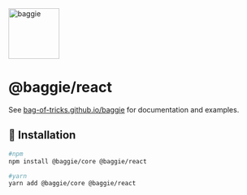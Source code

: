 <img alt="baggie" src="https://github.com/bag-of-tricks/baggie/raw/main/public/baggie-title.svg" height="100" />

<h1>@baggie/react</h1>

See [bag-of-tricks.github.io/baggie](https://bag-of-tricks.github.io/baggie) for documentation and examples.

## 🚀 Installation

```bash
#npm
npm install @baggie/core @baggie/react

#yarn
yarn add @baggie/core @baggie/react
```
